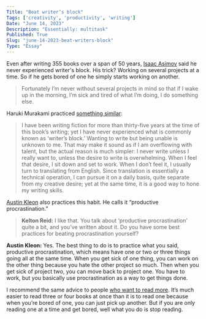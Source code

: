 ```yaml
---
Title: "Beat writer’s block"
Tags: ['creativity', 'productivity', 'writing']
Date: "June 14, 2023"
Description: "Essentially: multitask"
Published: True
Slug: "june-14-2023-beat-writers-block"
Type: "Essay"
---
```


Even after writing 355 books over a span of 50 years, [Isaac Asimov](https://www.dltn.io/posts/june-05-2023-isaac-asimov-on-writing) said he never experienced writer's block. His trick? Working on several projects at a time. So if he gets bored of one he simply starts working on another.

> Fortunately I’m never without several projects in mind so that if I wake up in the morning, I’m sick and tired of what I’m doing, I do something else.
> 

Haruki Murakami practiced [something similar](https://www.dltn.io/posts/novelist-as-a-vocation):

> I have been writing fiction for more than thirty-five years at the time of this book’s writing; yet I have never experienced what is commonly known as ‘writer’s block.’ Wanting to write but being unable is unknown to me. That may make it sound as if I am overflowing with talent, but the actual reason is much simpler: I never write unless I really want to, unless the desire to write is overwhelming. When I feel that desire, I sit down and set to work. When I don’t feel it, I usually turn to translating from English. Since translation is essentially a technical operation, I can pursue it on a daily basis, quite separate from my creative desire; yet at the same time, it is a good way to hone my writing skills.
> 

[Austin Kleon](https://rainmaker.fm/audio/writer/austin-kleon-file-one/) also practices this habit. He calls it “productive procrastination.”

> **Kelton Reid:** I like that. You talk about ‘productive procrastination’ quite a bit, and you’ve written about it. Do you have some best practices for beating procrastination yourself?

**Austin Kleon:** Yes. The best thing to do is to practice what you said, productive procrastination, which means have one or two or three things going all at the same time. When you get sick of one thing, you can work on the other thing because you hate the other project so much. Then when you get sick of project two, you can move back to project one. You have to work, but you basically use procrastination as a way to get things done.
> 

I recommend the same advice to people [who want to read more](https://www.dltn.io/posts/read). It’s much easier to read three or four books at once than it is to read one because when you’re bored of one, you can just pick up another. But if you are only reading one at a time and get bored, well what you do is stop reading.